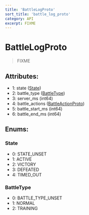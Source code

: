 ```yaml
---
title: 'BattleLogProto'
sort_title: 'battle_log_proto'
category: API
excerpt: FIXME
---
```


# BattleLogProto

> FIXME

## Attributes:

- 1: state ([State](#state))
- 2: battle_type ([BattleType](#battle_type))
- 3: server_ms (int64)
- 4: battle_actions ([BattleActionProto](../BattleActionProto/)) 
- 5: battle_start_ms (int64)
- 6: battle_end_ms (int64)

## Enums:

### State
- 0: STATE_UNSET
- 1: ACTIVE
- 2: VICTORY
- 3: DEFEATED
- 4: TIMED_OUT
### BattleType
- 0: BATTLE_TYPE_UNSET
- 1: NORMAL
- 2: TRAINING
